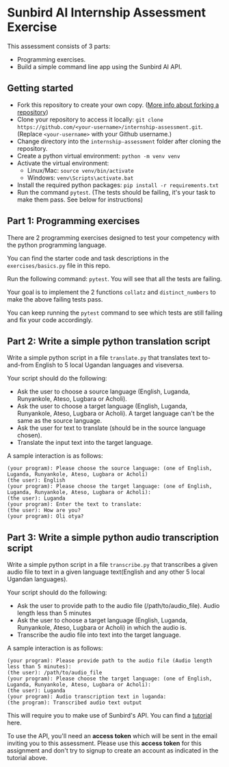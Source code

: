 # Sunbird AI Internship Assessment Exercise

This assessment consists of 3 parts:
- Programming exercises.
- Build a simple command line app using the Sunbird AI API.

## Getting started
- Fork this repository to create your own copy. ([More info about forking a repository](https://docs.github.com/en/get-started/quickstart/fork-a-repo))
- Clone your repository to access it locally: `git clone https://github.com/<your-username>/internship-assessment.git`. (Replace `<your-username>` with your Github username.)
- Change directory into the `internship-assessment` folder after cloning the repository.
- Create a python virtual environment: `python -m venv venv`
- Activate the virtual environment: 
  - Linux/Mac: `source venv/bin/activate`
  - Windows: `venv\Scripts\activate.bat`
- Install the required python packages: `pip install -r requirements.txt`
- Run the command `pytest`. (The tests should be failing, it's your task to make them pass. See below for instructions)

## Part 1: Programming exercises
There are 2 programming exercises designed to test your competency with the python programming language. 

You can find the starter code and task descriptions in the `exercises/basics.py` file in this repo.

Run the following command: `pytest`. You will see that all the tests are failing.

Your goal is to implement the 2 functions `collatz` and `distinct_numbers` to make the above failing tests pass.

You can keep running the `pytest` command to see which tests are still failing and fix your code accordingly.

## Part 2: Write a simple python translation script
Write a simple python script in a file `translate.py` that translates text to-and-from English to 5 local Ugandan languages and viseversa.

Your script should do the following:
- Ask the user to choose a source language (English, Luganda, Runyankole, Ateso, Lugbara or Acholi).
- Ask the user to choose a target language (English, Luganda, Runyankole, Ateso, Lugbara or Acholi). A target language can't be the same as the source language.
- Ask the user for text to translate (should be in the source language chosen).
- Translate the input text into the target language.

A sample interaction is as follows:
```
(your program): Please choose the source language: (one of English, Luganda, Runyankole, Ateso, Lugbara or Acholi)
(the user): English
(your program): Please choose the target language: (one of English, Luganda, Runyankole, Ateso, Lugbara or Acholi):
(the user): Luganda
(your program): Enter the text to translate:
(the user): How are you?
(your program): Oli otya?
```

## Part 3: Write a simple python audio transcription script
Write a simple python script in a file `transcribe.py` that transcribes a given audio file to text in a given language text(English and any other 5 local Ugandan languages).

Your script should do the following:
- Ask the user to provide path to the audio file (/path/to/audio_file). Audio length less than 5 minutes
- Ask the user to choose a target language (English, Luganda, Runyankole, Ateso, Lugbara or Acholi) in which the audio is.
- Transcribe the audio file into text into the target language.

A sample interaction is as follows:
```
(your program): Please provide path to the audio file (Audio length less than 5 minutes): 
(the user): /path/to/audio_file
(your program): Please choose the target language: (one of English, Luganda, Runyankole, Ateso, Lugbara or Acholi):
(the user): Luganda
(your program): Audio transcription text in luganda:
(the program): Transcribed audio text output
```

This will require you to make use of Sunbird's API. You can find a [tutorial](https://salt.sunbird.ai/API/) here. 

To use the API, you'll need an **access token** which will be sent in the email inviting you to this assessment. Please use this **access token** for this assignment and 
don't try to signup to create an account as indicated in the tutorial above.

